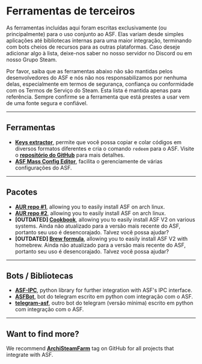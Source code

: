 # Ferramentas de terceiros

As ferramentas incluídas aqui foram escritas exclusivamente (ou principalmente) para o uso conjunto ao ASF. Elas variam desde simples aplicações até bibliotecas internas para uma maior integração, terminando com bots cheios de recursos para as outras plataformas. Caso deseje adicionar algo à lista, deixe-nos saber no nosso servidor no Discord ou em nosso Grupo Steam.

Por favor, saiba que as ferramentas abaixo não são mantidas pelos desenvolvedores do ASF e nós não nos responsabilizamos por nenhuma delas, especialmente em termos de segurança, confiança ou conformidade com os Termos de Serviço do Steam. Esta lista é mantida apenas para referência. Sempre confirme se a ferramenta que está prestes a usar vem de uma fonte segura e confiável.

* * *

## Ferramentas

- **[Keys extractor](https://ske.cloudswift.me)**, permite que você possa copiar e colar códigos em diversos formatos diferentes e cria o comando `redeem` para o ASF. Visite o **[repositório do GitHub](https://github.com/Cloud-Swift/SKE)** para mais detalhes.
- **[ASF Mass Config Editor](https://github.com/genesix-eu/asf_mass_config_editor)**, facilita o gerenciamente de várias configurações do ASF.

* * *

## Pacotes

- **[AUR repo #1](https://aur.archlinux.org/packages/asf)**, allowing you to easily install ASF on arch linux.
- **[AUR repo #2](https://aur.archlinux.org/packages/archisteamfarm-bin)**, allowing you to easily install ASF on arch linux.
- **[OUTDATED] [Cookbook](https://supermarket.chef.io/cookbooks/asf)**, allowing you to easily install ASF V2 on various systems. Ainda não atualizado para a versão mais recente do ASF, portanto seu uso é desencorajado. Talvez você possa ajudar?
- **[OUTDATED] [Brew formula](http://brewformulas.org/ArchiSteamFarm)**, allowing you to easily install ASF V2 with homebrew. Ainda não atualizado para a versão mais recente do ASF, portanto seu uso é desencorajado. Talvez você possa ajudar?

* * *

## Bots / Bibliotecas

- **[ASF-IPC](https://github.com/deluxghost/ASF_IPC)**, python library for further integration with ASF's IPC interface.
- **[ASFBot](https://github.com/dmcallejo/ASFBot)**, bot do telegram escrito em python com integração com o ASF.
- **[telegram-asf](https://github.com/deluxghost/telegram-asf)**, outro bot do telegram (versão mínima) escrito em python com integração com o ASF.

* * *

## Want to find more?

We recommend **[ArchiSteamFarm](https://github.com/topics/archisteamfarm)** tag on GitHub for all projects that integrate with ASF.